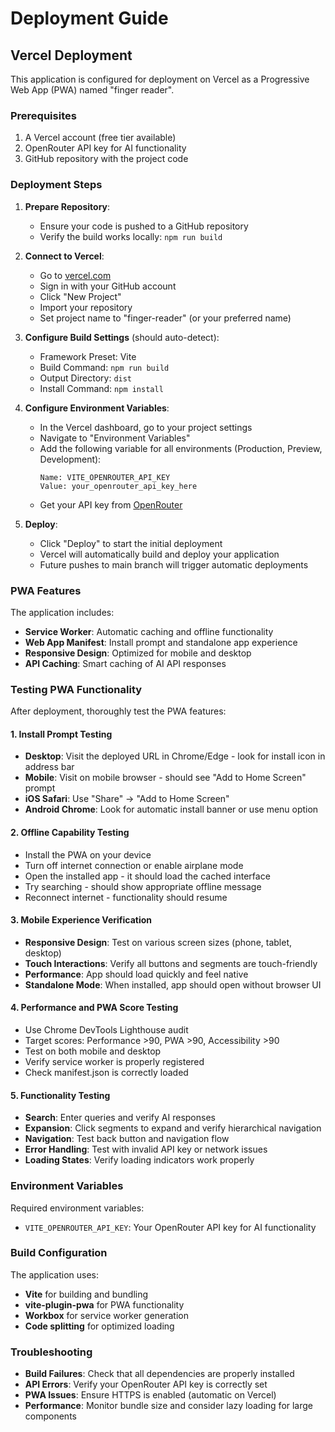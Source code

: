 # Deployment Guide

## Vercel Deployment

This application is configured for deployment on Vercel as a Progressive Web App (PWA) named "finger reader".

### Prerequisites

1. A Vercel account (free tier available)
2. OpenRouter API key for AI functionality
3. GitHub repository with the project code

### Deployment Steps

1. **Prepare Repository**:
   - Ensure your code is pushed to a GitHub repository
   - Verify the build works locally: `npm run build`

2. **Connect to Vercel**:
   - Go to [vercel.com](https://vercel.com)
   - Sign in with your GitHub account
   - Click "New Project"
   - Import your repository
   - Set project name to "finger-reader" (or your preferred name)

3. **Configure Build Settings** (should auto-detect):
   - Framework Preset: Vite
   - Build Command: `npm run build`
   - Output Directory: `dist`
   - Install Command: `npm install`

4. **Configure Environment Variables**:
   - In the Vercel dashboard, go to your project settings
   - Navigate to "Environment Variables"
   - Add the following variable for all environments (Production, Preview, Development):
     ```
     Name: VITE_OPENROUTER_API_KEY
     Value: your_openrouter_api_key_here
     ```
   - Get your API key from [OpenRouter](https://openrouter.ai/)

5. **Deploy**:
   - Click "Deploy" to start the initial deployment
   - Vercel will automatically build and deploy your application
   - Future pushes to main branch will trigger automatic deployments

### PWA Features

The application includes:
- **Service Worker**: Automatic caching and offline functionality
- **Web App Manifest**: Install prompt and standalone app experience
- **Responsive Design**: Optimized for mobile and desktop
- **API Caching**: Smart caching of AI API responses

### Testing PWA Functionality

After deployment, thoroughly test the PWA features:

#### 1. Install Prompt Testing
- **Desktop**: Visit the deployed URL in Chrome/Edge - look for install icon in address bar
- **Mobile**: Visit on mobile browser - should see "Add to Home Screen" prompt
- **iOS Safari**: Use "Share" → "Add to Home Screen"
- **Android Chrome**: Look for automatic install banner or use menu option

#### 2. Offline Capability Testing
- Install the PWA on your device
- Turn off internet connection or enable airplane mode
- Open the installed app - it should load the cached interface
- Try searching - should show appropriate offline message
- Reconnect internet - functionality should resume

#### 3. Mobile Experience Verification
- **Responsive Design**: Test on various screen sizes (phone, tablet, desktop)
- **Touch Interactions**: Verify all buttons and segments are touch-friendly
- **Performance**: App should load quickly and feel native
- **Standalone Mode**: When installed, app should open without browser UI

#### 4. Performance and PWA Score Testing
- Use Chrome DevTools Lighthouse audit
- Target scores: Performance >90, PWA >90, Accessibility >90
- Test on both mobile and desktop
- Verify service worker is properly registered
- Check manifest.json is correctly loaded

#### 5. Functionality Testing
- **Search**: Enter queries and verify AI responses
- **Expansion**: Click segments to expand and verify hierarchical navigation
- **Navigation**: Test back button and navigation flow
- **Error Handling**: Test with invalid API key or network issues
- **Loading States**: Verify loading indicators work properly

### Environment Variables

Required environment variables:
- `VITE_OPENROUTER_API_KEY`: Your OpenRouter API key for AI functionality

### Build Configuration

The application uses:
- **Vite** for building and bundling
- **vite-plugin-pwa** for PWA functionality
- **Workbox** for service worker generation
- **Code splitting** for optimized loading

### Troubleshooting

- **Build Failures**: Check that all dependencies are properly installed
- **API Errors**: Verify your OpenRouter API key is correctly set
- **PWA Issues**: Ensure HTTPS is enabled (automatic on Vercel)
- **Performance**: Monitor bundle size and consider lazy loading for large components
